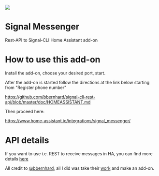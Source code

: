 [![](logo.png)](https://www.signal.org/)

# Signal Messenger

Rest-API to Signal-CLI Home Assistant add-on

# How to use this add-on

Install the add-on, choose your desired port, start.

After the add-on is started follow the directions at the link below starting from "Register phone number"

https://github.com/bbernhard/signal-cli-rest-api/blob/master/doc/HOMEASSISTANT.md

Then proceed here:

https://www.home-assistant.io/integrations/signal_messenger/

# API details

If you want to use i.e. REST to receive messages in HA, you can find more details [here](https://bbernhard.github.io/signal-cli-rest-api/)


All credit to [@bbernhard](https://github.com/bbernhard), all I did was take their [work](https://github.com/bbernhard/signal-cli-rest-api) and make an add-on.

